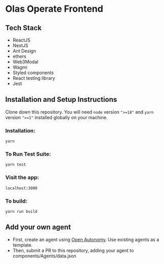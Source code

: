 # Olas Operate Frontend

## Tech Stack
- ReactJS
- NextJS
- Ant Design
- ethers
- Web3Modal
- Wagmi
- Styled components
- React testing library
- Jest


## Installation and Setup Instructions

Clone down this repository. You will need `node` version `">=18"` and `yarn` version `">=1"` installed globally on your machine.

### Installation:

`yarn`

### To Run Test Suite:

`yarn test`

### Visit the app:

`localhost:3000`

### To build:

`yarn run build`

## Add your own agent

- First, create an agent using [Open Autonomy](https://docs.autonolas.network/open-autonomy/). Use existing agents as a template.
- Then, submit a PR to this repository, adding your agent to components/Agents/data.json